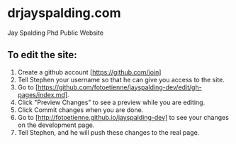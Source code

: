 drjayspalding.com
=================

Jay Spalding Phd Public Website

## To edit the site: ##

  1. Create a github account [https://github.com/join]
  2. Tell Stephen your username so that he can give you access to the site.
  3. Go to [https://github.com/fotoetienne/jayspalding-dev/edit/gh-pages/index.md].
  4. Click "Preview Changes" to see a preview while you are editing.
  5. Click Commit changes when you are done.
  6. Go to [http://fotoetienne.github.io/jayspalding-dev] to see your changes on the development page.
  7. Tell Stephen, and he will push these changes to the real page.

